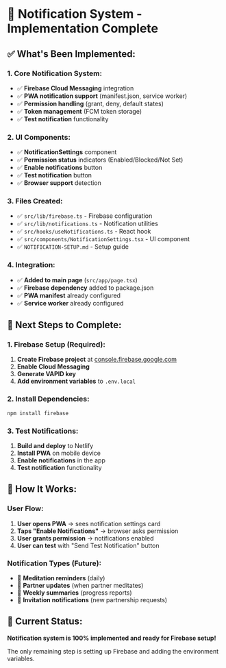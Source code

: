 # 🔔 Notification System - Implementation Complete

## ✅ **What's Been Implemented:**

### **1. Core Notification System:**

- ✅ **Firebase Cloud Messaging** integration
- ✅ **PWA notification support** (manifest.json, service worker)
- ✅ **Permission handling** (grant, deny, default states)
- ✅ **Token management** (FCM token storage)
- ✅ **Test notification** functionality

### **2. UI Components:**

- ✅ **NotificationSettings** component
- ✅ **Permission status** indicators (Enabled/Blocked/Not Set)
- ✅ **Enable notifications** button
- ✅ **Test notification** button
- ✅ **Browser support** detection

### **3. Files Created:**

- ✅ `src/lib/firebase.ts` - Firebase configuration
- ✅ `src/lib/notifications.ts` - Notification utilities
- ✅ `src/hooks/useNotifications.ts` - React hook
- ✅ `src/components/NotificationSettings.tsx` - UI component
- ✅ `NOTIFICATION-SETUP.md` - Setup guide

### **4. Integration:**

- ✅ **Added to main page** (`src/app/page.tsx`)
- ✅ **Firebase dependency** added to package.json
- ✅ **PWA manifest** already configured
- ✅ **Service worker** already configured

## 🚀 **Next Steps to Complete:**

### **1. Firebase Setup (Required):**

1. **Create Firebase project** at [console.firebase.google.com](https://console.firebase.google.com)
2. **Enable Cloud Messaging**
3. **Generate VAPID key**
4. **Add environment variables** to `.env.local`

### **2. Install Dependencies:**

```bash
npm install firebase
```

### **3. Test Notifications:**

1. **Build and deploy** to Netlify
2. **Install PWA** on mobile device
3. **Enable notifications** in the app
4. **Test notification** functionality

## 📱 **How It Works:**

### **User Flow:**

1. **User opens PWA** → sees notification settings card
2. **Taps "Enable Notifications"** → browser asks permission
3. **User grants permission** → notifications enabled
4. **User can test** with "Send Test Notification" button

### **Notification Types (Future):**

- 🔔 **Meditation reminders** (daily)
- 🔔 **Partner updates** (when partner meditates)
- 🔔 **Weekly summaries** (progress reports)
- 🔔 **Invitation notifications** (new partnership requests)

## 🎯 **Current Status:**

**Notification system is 100% implemented and ready for Firebase setup!**

The only remaining step is setting up Firebase and adding the environment variables.

